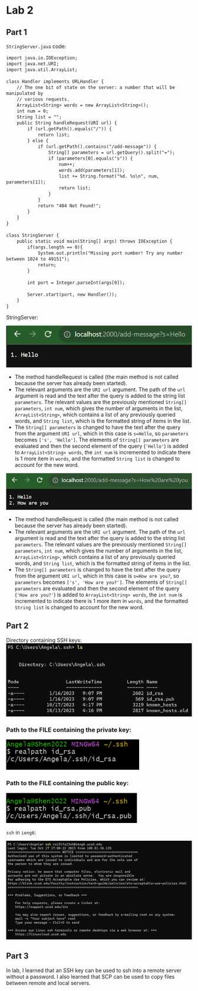 # Lab 2

## Part 1

`StringServer.java` code:
```
import java.io.IOException;
import java.net.URI;
import java.util.ArrayList;

class Handler implements URLHandler {
    // The one bit of state on the server: a number that will be manipulated by
    // various requests.
    ArrayList<String> words = new ArrayList<String>();
    int num = 0;
    String list = "";
    public String handleRequest(URI url) {
        if (url.getPath().equals("/")) {
            return list;
        } else {
            if (url.getPath().contains("/add-message")) {
                String[] parameters = url.getQuery().split("=");
                if (parameters[0].equals("s")) {
		            num++;
                    words.add(parameters[1]);
                    list += String.format("%d. %s\n", num, parameters[1]);
		            return list;
                }
            }
            return "404 Not Found!";
        }
    }
}

class StringServer {
    public static void main(String[] args) throws IOException {
        if(args.length == 0){
            System.out.println("Missing port number! Try any number between 1024 to 49151");
            return;
        }

        int port = Integer.parseInt(args[0]);

        Server.start(port, new Handler());
    }
}
```

StringServer:

![Image](ss1.png)

- The method handleRequest is called (the main method is not called because the server has already been started).
- The relevant arguments are the `URI url` argument. The path of the `url` argument is read and the text after the query is added to the string list `parameters`. The relevant values are the previously mentioned `String[] parameters`, `int num`, which gives the number of arguments in the list, `ArrayList<String>`, which contains a list of any previously queried words, and `String list`, which is the formatted string of items in the list.
- The `String[] parameters` is changed to have the text after the query from the argument `URI url`, which in this case is `s=Hello`, so `parameters` becomes `['s', 'Hello']`. The elements of `String[] parameters` are evaluated and then the second element of the query (`'Hello'`) is added to `ArrayList<String> words`, the `int num` is incremented to indicate there is 1 more item in `words`, and the formatted `String list` is changed to account for the new word.

![Image](ss2.png)

- The method handleRequest is called (the main method is not called because the server has already been started).
- The relevant arguments are the `URI url` argument. The path of the `url` argument is read and the text after the query is added to the string list `parameters`. The relevant values are the previously mentioned `String[] parameters`, `int num`, which gives the number of arguments in the list, `ArrayList<String>`, which contains a list of any previously queried words, and `String list`, which is the formatted string of items in the list.
- The `String[] parameters` is changed to have the text after the query from the argument `URI url`, which in this case is `s=How are you?`, so `parameters` becomes `['s', 'How are you?']`. The elements of `String[] parameters` are evaluated and then the second element of the query (`'How are you?'`) is added to `ArrayList<String> words`, the `int num` is incremented to indicate there is 1 more item in `words`, and the formatted `String list` is changed to account for the new word.
## Part 2

Directory containing SSH keys: 
![Image](path.png)

### Path to the FILE containing the private key:

![Image](rsa1.png)

### Path to the FILE containing the public key:

![Image](rsa2.png)

`ssh` in `ieng6`:

![Image](ssh1.png)

## Part 3

In lab, I learned that an SSH key can be used to ssh into a remote server without a password. I also learned that SCP can be used to copy files between remote and local servers.

